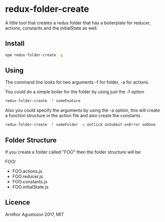 # redux-folder-create
A little tool that creates a redux folder that has a boilerplate for reducer, actions, constants and the initialState as well.

## Install
```sh
npm redux-folder-create -g
```
## Using
The command line looks for two arguments -f for folder, -a for actions.

You could do a simple boiler for the folder by using just the -f option

```sh
redux-folder-create -f someFeature
```

Also you could specify the arguments by using the -a option, this will create a function structure in the action file and also create the constants

```sh
redux-folder-create -f someFolder -a onClick onSubmit onError onDone
```

## Folder Structure

If you create a folder called "FOO" then the folder structure will be:

FOO/
* FOO.actions.js
* FOO.reducer.js
* FOO.constants.js
* FOO.initialState.js

## Licence
Arnthor Agustsson 2017, MIT